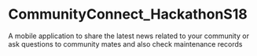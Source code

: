 # CommunityConnect_HackathonS18
A mobile application to share the latest news related to your community or ask questions to  community mates and also check maintenance records
